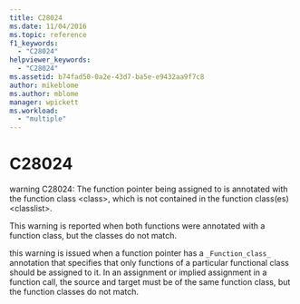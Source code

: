 ```yaml
---
title: C28024
ms.date: 11/04/2016
ms.topic: reference
f1_keywords:
  - "C28024"
helpviewer_keywords:
  - "C28024"
ms.assetid: b74fad50-0a2e-43d7-ba5e-e9432aa9f7c8
author: mikeblome
ms.author: mblome
manager: wpickett
ms.workload:
  - "multiple"
---
```

# C28024
warning C28024: The function pointer being assigned to is annotated with the function class \<class>, which is not contained in the function class(es) \<classlist>.

 This warning is reported when both functions were annotated with a function class, but the classes do not match.

 this warning is issued when a function pointer has a `_Function_class_` annotation that specifies that only functions of a particular functional class should be assigned to it. In an assignment or implied assignment in a function call, the source and target must be of the same function class, but the function classes do not match.